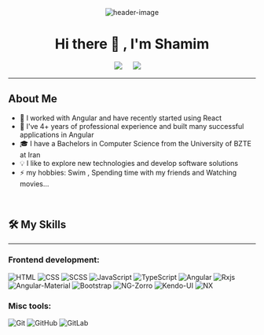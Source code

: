<div align="center">
<img src="https://img.freepik.com/premium-vector/workplace-woman-with-laptop-education-work-concept_572614-154.jpg" alt="header-image">
</div>


<h1 align="center">Hi there 👋 , I'm Shamim</h1>

<p align="center">
   <a target="_blank" href="www.linkedin.com/in/shamim-raoufzadeh"><img src="https://img.shields.io/badge/-LinkedIn-0077B5?style=for-the-badge&logo=Linkedin&logoColor=white"></img></a>
  &emsp;
   <a target="_blank" href="shamim.rf97@gmail.com"><img src="https://img.shields.io/badge/-Gmail-D14836?style=for-the-badge&logo=Gmail&logoColor=white"></img></a>
  &emsp;
</p>

<hr>

## About Me

- 🔭 I worked with Angular and have recently started using React
- 🌱 I've 4+ years of professional experience and built many successful applications in Angular
- 🎓 I have a Bachelors in Computer Science from the University of BZTE at Iran
- 💡 I like to explore new technologies and develop software solutions
- ⚡ my hobbies: Swim , Spending time with my friends and Watching movies...

<br>

## 🛠️ My Skills
-------------------
### Frontend development:
![HTML](https://img.shields.io/badge/-HTML-000?&logo=HTML5)
![CSS](https://img.shields.io/badge/-CSS-000?logo=CSS3&logoColor=blue)
![SCSS](https://img.shields.io/badge/-SCSS-000?&logo=Sass)
![JavaScript](https://img.shields.io/badge/-JavaScript-000?style=flat&logo=javascript)
![TypeScript](https://img.shields.io/badge/-TypeScript-000?style=flat&logo=TypeScript)
![Angular](https://img.shields.io/badge/-Angular-000?&logo=Angular&logoColor=red)
![Rxjs](https://img.shields.io/badge/-Rxjs-000?&logo=RXJS)
![Angular-Material](https://img.shields.io/badge/-Angular--Material-000?&logo=Angular-Material)
![Bootstrap](https://img.shields.io/badge/-Bootstrap-000?style=flat-square&logo=Bootstrap&logoColor=purple)
![NG-Zorro](https://img.shields.io/badge/-NG_ZORRO-000?logo=Ng-Zorro)
![Kendo-UI](https://img.shields.io/badge/-Kendo_UI-000?style=flat-square&logo=Progress-Kendo-UI)
![NX](https://img.shields.io/badge/-NX-000?style=flat-square&logo=NX&logoColor=blue)


### Misc tools:
![Git](https://img.shields.io/badge/-Git-000?&logo=Git)
![GitHub](https://img.shields.io/badge/-GitHub-000?&logo=GitHub)
![GitLab](https://img.shields.io/badge/-GitLab-000?&logo=GitLab)

